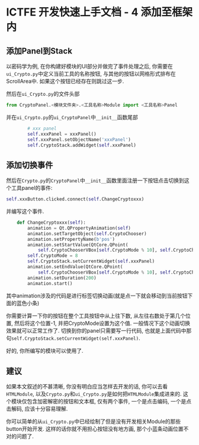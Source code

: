 # ICTFE 开发快速上手文档 - 4 添加至框架内

## 添加Panel到Stack

以密码学为例, 在你构建好模块的UI部分并做完了事件处理之后, 你需要在`ui_Crypto.py`中定义当前工具的名称按钮, 与其他的按钮以网格形式排布在ScrollArea中. 如果这个按钮已经存在则跳过这一步.

然后在`ui_Crypto.py`的文件头部

```python
from CryptoPanel.<模块文件夹>.<工具名称>Module import <工具名称>Panel
```

并在`ui_Crypto.py`的`ui_CryptoPanel`中`__init__`函数尾部

```python
        # xxx panel
        self.xxxPanel = xxxPanel()
        self.xxxPanel.setObjectName('xxxPanel')
        self.CryptoStack.addWidget(self.xxxPanel)
```

## 添加切换事件

然后在`Crypto.py`的`CryptoPanel`中`__init__`函数里面注册一下按钮点击切换到这个工具panel的事件:

```python
self.xxxButton.clicked.connect(self.ChangeCryptoxxx)
```

并编写这个事件.

```python
    def ChangeCryptoxxx(self):
        animation = Qt.QPropertyAnimation(self)
        animation.setTargetObject(self.CryptoChooser)
        animation.setPropertyName(b'pos')
        animation.setStartValue(QtCore.QPoint(
            self.CryptoChooserVBox[self.CryptoMode % 10], self.CryptoChooserHBox[self.CryptoMode // 10]))
        self.CryptoMode = 8
        self.CryptoStack.setCurrentWidget(self.xxxPanel)
        animation.setEndValue(QtCore.QPoint(
            self.CryptoChooserVBox[self.CryptoMode % 10], self.CryptoChooserHBox[self.CryptoMode // 10]))
        animation.setDuration(200)
        animation.start()
```

其中animation涉及的代码是进行标签切换动画(就是点一下就会移动到当前按钮下面的蓝色小条)

你需要计算一下你的按钮在整个工具按钮中从上往下数, 从左往右数处于第几个位置, 然后将这个位置-1, 并把CryptoMode设置为这个值. 一般情况下这个动画切换效果就可以正常工作了. 切换到你的panel只需要写一行代码, 也就是上面代码中那句`self.CryptoStack.setCurrentWidget(self.xxxPanel)`.

好的, 你所编写的模块可以使用了.

## 建议

如果本文叙述的不甚清晰, 你没有明白应当怎样去开发的话, 你可以去看`HTMLModule`, 以及`Crypto.py`和`ui_Crypto.py`是如何把`HTMLModule`集成进来的. 这个模块仅包含加密解密的按钮和文本框, 仅有两个事件, 一个是点击编码, 一个是点击解码, 应该十分容易理解.

你可以简单的从`ui_Crypto.py`中已经绘制了但是没有开发相关Module的那些button开始开发. 这样的话你就不用担心按钮没有地方画, 那个小蓝条动画位置不对的问题了.
